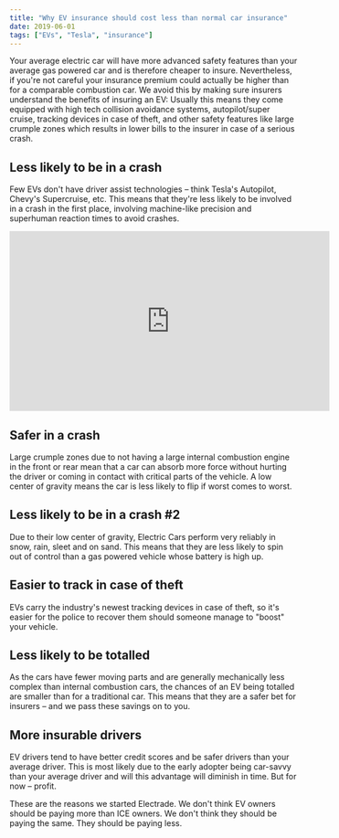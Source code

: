 ```yaml
---
title: "Why EV insurance should cost less than normal car insurance"
date: 2019-06-01
tags: ["EVs", "Tesla", "insurance"]
---
```



Your average electric car will have more advanced safety features than your average gas powered car and is therefore cheaper to insure. Nevertheless, if you're not careful your insurance premium could actually be higher than for a comparable combustion car. We avoid this by making sure insurers understand the benefits of insuring an EV: Usually this means they come equipped with high tech collision avoidance systems, autopilot/super cruise, tracking devices in case of theft, and other safety features like large crumple zones which results in lower bills to the insurer in case of a serious crash.

## Less likely to be in a crash
Few EVs don't have driver assist technologies – think Tesla's Autopilot, Chevy's Supercruise, etc. This means that they're less likely to be involved in a crash in the first place, involving machine-like precision and superhuman reaction times to avoid crashes.

<iframe width="560" height="315" src="https://www.youtube.com/embed/uVjRV4l7v7s?start=260" frameborder="0" allow="accelerometer; autoplay; encrypted-media; gyroscope; picture-in-picture" allowfullscreen></iframe>

## Safer in a crash
Large crumple zones due to not having a large internal combustion engine in the front or rear mean that a car can absorb more force without hurting the driver or coming in contact with critical parts of the vehicle. A low center of gravity means the car is less likely to flip if worst comes to worst.

## Less likely to be in a crash #2
Due to their low center of gravity, Electric Cars perform very reliably in snow, rain, sleet and on sand. This means that they are less likely to spin out of control than a gas powered vehicle whose battery is high up.

## Easier to track in case of theft
EVs carry the industry's newest tracking devices in case of theft, so it's easier for the police to recover them should someone manage to "boost" your vehicle.

## Less likely to be totalled
As the cars have fewer moving parts and are generally mechanically less complex than internal combustion cars, the chances of an EV being totalled are smaller than for a traditional car. This means that they are a safer bet for insurers – and we pass these savings on to you.

## More insurable drivers
EV drivers tend to have better credit scores and be safer drivers than your average driver. This is most likely due to the early adopter being car-savvy than your average driver and will this advantage will diminish in time. But for now – profit.


These are the reasons we started Electrade. We don't think EV owners should be paying more than ICE owners. We don't think they should be paying the same. They should be paying less. 